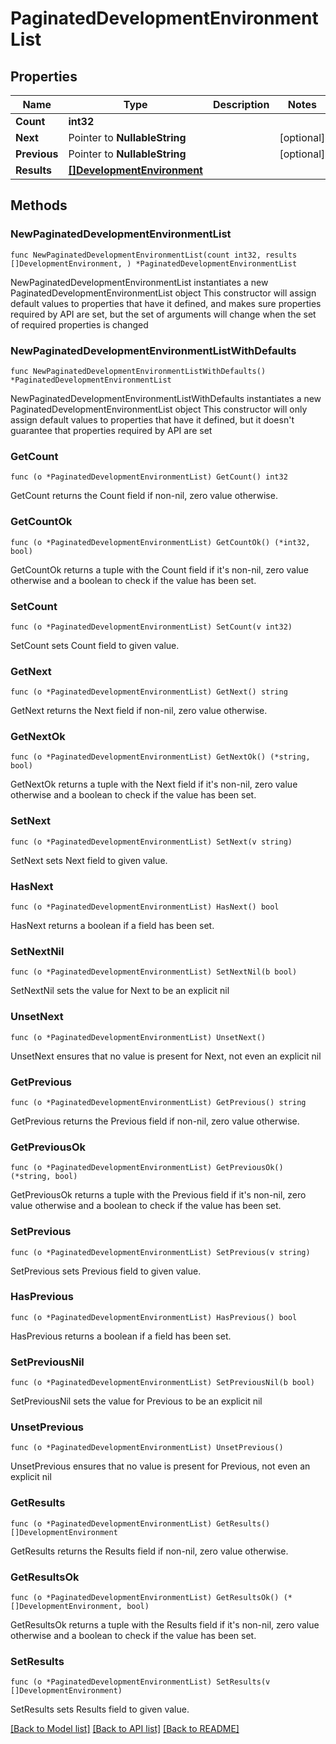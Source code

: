 # PaginatedDevelopmentEnvironmentList

## Properties

Name | Type | Description | Notes
------------ | ------------- | ------------- | -------------
**Count** | **int32** |  | 
**Next** | Pointer to **NullableString** |  | [optional] 
**Previous** | Pointer to **NullableString** |  | [optional] 
**Results** | [**[]DevelopmentEnvironment**](DevelopmentEnvironment.md) |  | 

## Methods

### NewPaginatedDevelopmentEnvironmentList

`func NewPaginatedDevelopmentEnvironmentList(count int32, results []DevelopmentEnvironment, ) *PaginatedDevelopmentEnvironmentList`

NewPaginatedDevelopmentEnvironmentList instantiates a new PaginatedDevelopmentEnvironmentList object
This constructor will assign default values to properties that have it defined,
and makes sure properties required by API are set, but the set of arguments
will change when the set of required properties is changed

### NewPaginatedDevelopmentEnvironmentListWithDefaults

`func NewPaginatedDevelopmentEnvironmentListWithDefaults() *PaginatedDevelopmentEnvironmentList`

NewPaginatedDevelopmentEnvironmentListWithDefaults instantiates a new PaginatedDevelopmentEnvironmentList object
This constructor will only assign default values to properties that have it defined,
but it doesn't guarantee that properties required by API are set

### GetCount

`func (o *PaginatedDevelopmentEnvironmentList) GetCount() int32`

GetCount returns the Count field if non-nil, zero value otherwise.

### GetCountOk

`func (o *PaginatedDevelopmentEnvironmentList) GetCountOk() (*int32, bool)`

GetCountOk returns a tuple with the Count field if it's non-nil, zero value otherwise
and a boolean to check if the value has been set.

### SetCount

`func (o *PaginatedDevelopmentEnvironmentList) SetCount(v int32)`

SetCount sets Count field to given value.


### GetNext

`func (o *PaginatedDevelopmentEnvironmentList) GetNext() string`

GetNext returns the Next field if non-nil, zero value otherwise.

### GetNextOk

`func (o *PaginatedDevelopmentEnvironmentList) GetNextOk() (*string, bool)`

GetNextOk returns a tuple with the Next field if it's non-nil, zero value otherwise
and a boolean to check if the value has been set.

### SetNext

`func (o *PaginatedDevelopmentEnvironmentList) SetNext(v string)`

SetNext sets Next field to given value.

### HasNext

`func (o *PaginatedDevelopmentEnvironmentList) HasNext() bool`

HasNext returns a boolean if a field has been set.

### SetNextNil

`func (o *PaginatedDevelopmentEnvironmentList) SetNextNil(b bool)`

 SetNextNil sets the value for Next to be an explicit nil

### UnsetNext
`func (o *PaginatedDevelopmentEnvironmentList) UnsetNext()`

UnsetNext ensures that no value is present for Next, not even an explicit nil
### GetPrevious

`func (o *PaginatedDevelopmentEnvironmentList) GetPrevious() string`

GetPrevious returns the Previous field if non-nil, zero value otherwise.

### GetPreviousOk

`func (o *PaginatedDevelopmentEnvironmentList) GetPreviousOk() (*string, bool)`

GetPreviousOk returns a tuple with the Previous field if it's non-nil, zero value otherwise
and a boolean to check if the value has been set.

### SetPrevious

`func (o *PaginatedDevelopmentEnvironmentList) SetPrevious(v string)`

SetPrevious sets Previous field to given value.

### HasPrevious

`func (o *PaginatedDevelopmentEnvironmentList) HasPrevious() bool`

HasPrevious returns a boolean if a field has been set.

### SetPreviousNil

`func (o *PaginatedDevelopmentEnvironmentList) SetPreviousNil(b bool)`

 SetPreviousNil sets the value for Previous to be an explicit nil

### UnsetPrevious
`func (o *PaginatedDevelopmentEnvironmentList) UnsetPrevious()`

UnsetPrevious ensures that no value is present for Previous, not even an explicit nil
### GetResults

`func (o *PaginatedDevelopmentEnvironmentList) GetResults() []DevelopmentEnvironment`

GetResults returns the Results field if non-nil, zero value otherwise.

### GetResultsOk

`func (o *PaginatedDevelopmentEnvironmentList) GetResultsOk() (*[]DevelopmentEnvironment, bool)`

GetResultsOk returns a tuple with the Results field if it's non-nil, zero value otherwise
and a boolean to check if the value has been set.

### SetResults

`func (o *PaginatedDevelopmentEnvironmentList) SetResults(v []DevelopmentEnvironment)`

SetResults sets Results field to given value.



[[Back to Model list]](../README.md#documentation-for-models) [[Back to API list]](../README.md#documentation-for-api-endpoints) [[Back to README]](../README.md)


